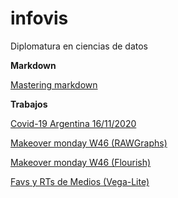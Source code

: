 # infovis
Diplomatura en ciencias de datos

**Markdown**

[Mastering markdown](https://guides.github.com/features/mastering-markdown/)

**Trabajos**

[Covid-19 Argentina 16/11/2020](https://facundososalopez.github.io/infovis/covid-19_2020-11-16.html)

[Makeover monday W46 (RAWGraphs)](https://facundososalopez.github.io/infovis/mom_w46_rawgraph.html)

[Makeover monday W46 (Flourish)](https://facundososalopez.github.io/infovis/mom_w46_flourish.html)

[Favs y RTs de Medios (Vega-Lite)](https://facundososalopez.github.io/infovis/favs_rts_medios_vegalite.html)
